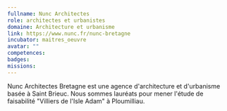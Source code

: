 ```yaml
---
fullname: Nunc Architectes
role: architectes et urbanistes
domaine: Architecture et urbanisme
link: https://www.nunc.fr/nunc-bretagne
incubator: maitres_oeuvre
avatar: ""
competences:
badges:
missions:
---
```


Nunc Architectes Bretagne est une agence d'architecture et d'urbanisme basée à Saint Brieuc. Nous sommes lauréats pour mener l'étude de faisabilité "Villiers de l'Isle Adam" à Ploumilliau.
